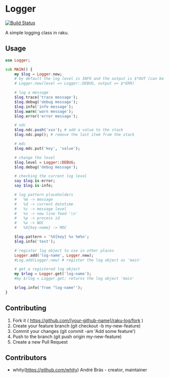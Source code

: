 # Logger

[![Build Status](https://travis-ci.com/whity/raku-log.svg?branch=master)](https://travis-ci.com/whity/raku-log)

A simple logging class in raku.

## Usage

```raku
use Logger;

sub MAIN() {
    my $log = Logger.new;
    # by default the log level is INFO and the output is $*OUT (can be any IO::Handle)
    # Logger.new(level => Logger::DEBUG, output => $*ERR)

    # log a message
    $log.trace('trace message');
    $log.debug('debug message');
    $log.info('info message');
    $log.warn('warn message');
    $log.error('error message');

    # ndc
    $log.ndc.push('xxx'); # add a value to the stack
    $log.ndc.pop(); # remove the last item from the stack

    # mdc
    $log.mdc.put('key', 'value');

    # change the level
    $log.level = Logger::DEBUG;
    $log.debug('debug message');

    # checking the current log level
    say $log.is-error;
    say $log.is-info;

    # log pattern placeholders
    #   %m -> message
    #   %d -> current datetime
    #   %c -> message level
    #   %n -> new line feed '\n'
    #   %p -> process id
    #   %x -> NDC
    #   %X{key-name} -> MDC

    $log.pattern = '%X{key} %x %m%n';
    $log.info('test');

    # register log object to use in other places
    Logger.add('log-name', Logger.new);
    #Log.add(Logger.new) # register the log object as 'main'

    # get a registered log object
    my $rlog = Logger.get('log-name');
    #my $rlog = Logger.get; returns the log object 'main'

    $rlog.info('from "log-name"');
}
```
## Contributing

1. Fork it ( https://github.com/[your-github-name]/raku-log/fork )
2. Create your feature branch (git checkout -b my-new-feature)
3. Commit your changes (git commit -am 'Add some feature')
4. Push to the branch (git push origin my-new-feature)
5. Create a new Pull Request

## Contributors

- whity(https://github.com/whity) André Brás - creator, maintainer
